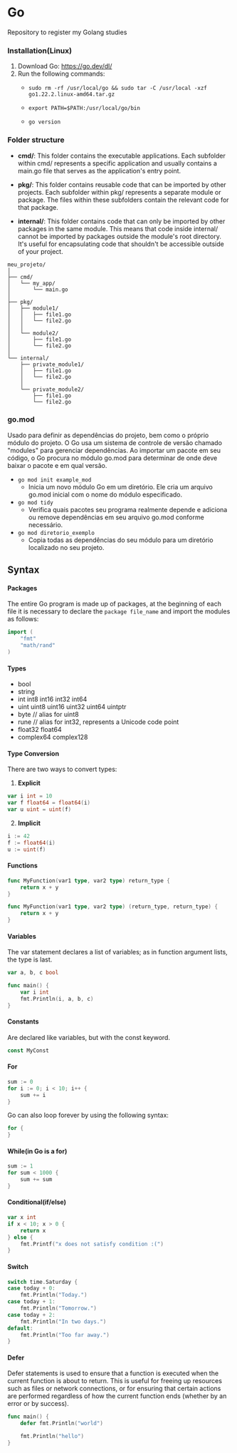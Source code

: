 # Go
Repository to register my Golang studies

### Installation(Linux)
1. Download Go: <a href="https://go.dev/dl/">https://go.dev/dl/</a>
2. Run the following commands:
    - `sudo rm -rf /usr/local/go && sudo tar -C /usr/local -xzf go1.22.2.linux-amd64.tar.gz`

    - `export PATH=$PATH:/usr/local/go/bin`

    - `go version`


### Folder structure

- **cmd/**: This folder contains the executable applications. Each subfolder within cmd/ represents a specific application and usually contains a main.go file that serves as the application's entry point.

- **pkg/**: This folder contains reusable code that can be imported by other projects. Each subfolder within pkg/ represents a separate module or package. The files within these subfolders contain the relevant code for that package.

- **internal/**: This folder contains code that can only be imported by other packages in the same module. This means that code inside internal/ cannot be imported by packages outside the module's root directory. It's useful for encapsulating code that shouldn't be accessible outside of your project.

``````
meu_projeto/
│
├── cmd/
│   └── my_app/
│       └── main.go
│
├── pkg/
│   ├── module1/
│   │   ├── file1.go
│   │   └── file2.go
│   │
│   └── module2/
│       ├── file1.go
│       └── file2.go
│
└── internal/
    ├── private_module1/
    │   ├── file1.go
    │   └── file2.go
    │
    └── private_module2/
        ├── file1.go
        └── file2.go
``````

### go.mod
Usado para definir as dependências do projeto, bem como o próprio módulo do projeto. O Go usa um sistema de controle de versão chamado "modules" para gerenciar dependências. Ao importar um pacote em seu código, o Go procura no módulo go.mod para determinar de onde deve baixar o pacote e em qual versão.

- `go mod init example_mod`
    - Inicia um novo módulo Go em um diretório. Ele cria um arquivo go.mod inicial com o nome do módulo especificado.
- `go mod tidy`
    - Verifica quais pacotes seu programa realmente depende e adiciona ou remove dependências em seu arquivo go.mod conforme necessário.
- `go mod diretorio_exemplo`
    - Copia todas as dependências do seu módulo para um diretório localizado no seu projeto.

## Syntax
#### Packages
The entire Go program is made up of packages, at the beginning of each file it is necessary to declare the `package file_name` and import the modules as follows:
``` go
import (
    "fmt"
    "math/rand"
)
```

#### Types
- bool
- string
- int  int8  int16  int32  int64
- uint uint8 uint16 uint32 uint64 uintptr
- byte // alias for uint8
- rune // alias for int32, represents a Unicode code point
- float32 float64
- complex64 complex128

#### Type Conversion
There are two ways to convert types:
1. **Explicit**
```go
var i int = 10
var f float64 = float64(i)
var u uint = uint(f)
```
2. **Implicit**
```go
i := 42
f := float64(i)
u := uint(f)
```

#### Functions
```go
func MyFunction(var1 type, var2 type) return_type {
    return x + y
}
```

```go
func MyFunction(var1 type, var2 type) (return_type, return_type) {
    return x + y
}
```

#### Variables
The var statement declares a list of variables; as in function argument lists, the type is last.

```go
var a, b, c bool

func main() {
	var i int
	fmt.Println(i, a, b, c)
}
```

#### Constants
Are declared like variables, but with the const keyword.
```go
const MyConst
```

#### For
```go
sum := 0
for i := 0; i < 10; i++ {
    sum += i
}
```

Go can also loop forever by using the following syntax:
```go
for {
}
```

#### While(in Go is a for)
```go
sum := 1
for sum < 1000 {
    sum += sum
}
```

#### Conditional(if/else)
```go
var x int
if x < 10; x > 0 {
    return x
} else {
    fmt.Printf("x does not satisfy condition :(")
}
```

#### Switch
```go
switch time.Saturday {
case today + 0:
    fmt.Println("Today.")
case today + 1:
    fmt.Println("Tomorrow.")
case today + 2:
    fmt.Println("In two days.")
default:
    fmt.Println("Too far away.")
}
```

#### Defer
Defer statements is used to ensure that a function is executed when the current function is about to return. This is useful for freeing up resources such as files or network connections, or for ensuring that certain actions are performed regardless of how the current function ends (whether by an error or by success).
```go
func main() {
	defer fmt.Println("world")

	fmt.Println("hello")
}
```
